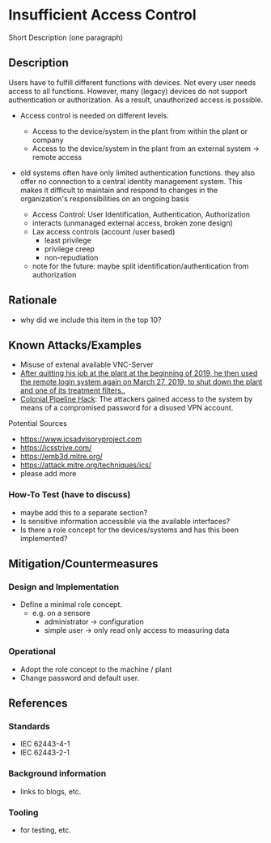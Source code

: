 # Insufficient Access Control

Short Description (one paragraph)

## Description

Users have to fulfill different functions with devices. Not every user needs access to all functions. However, many (legacy) devices do not support authentication or authorization. As a result, unauthorized access is possible.

- Access control is needed on different levels.
  - Access to the device/system in the plant from within the plant or company
  - Access to the device/system in the plant from an external system -> remote access

- old systems often have only limited authentication functions. they also offer no connection to a central identity management system. This makes it difficult to maintain and respond to changes in the organization's responsibilities on an ongoing basis

  - Access Control: User Identification, Authentication, Authorization
  - interacts (unmanaged external access, broken zone design)
  - Lax access controls  (account /user based)
    - least privilege
    - privilege creep
    - non-repudiation
  - note for the future: maybe split identification/authentication from authorization

## Rationale

- why did we include this item in the top 10?

## Known Attacks/Examples

- Misuse of extenal available VNC-Server
- [After quitting his job at the plant at the beginning of 2019, he then used the remote login system again on March 27, 2019, to shut down the plant and one of its treatment filters..](https://www.ksnt.com/news/local-news/kansas-hacker-pleads-guilty-to-shutting-down-drinking-water-plant-with-phone/)
- [Colonial Pipeline Hack](https://en.wikipedia.org/wiki/Colonial_Pipeline_ransomware_attack): The attackers gained access to the system by means of a compromised password for a disused VPN account.

Potential Sources

- <https://www.icsadvisoryproject.com>
- <https://icsstrive.com/>
- <https://emb3d.mitre.org/>
- <https://attack.mitre.org/techniques/ics/>
- please add more

### How-To Test (have to discuss)

- maybe add this to a separate section?
- Is sensitive information accessible via the available interfaces?
- Is there a role concept for the devices/systems and has this been implemented?

## Mitigation/Countermeasures

### Design and Implementation

- Define a minimal role concept.  
  - e.g. on a sensore
    - administrator -> configuration
    - simple user -> only read only access to measuring data

### Operational

- Adopt the role concept to the machine / plant
- Change password and default user.

## References

### Standards

- IEC 62443-4-1
- IEC 62443-2-1

### Background information

- links to blogs, etc.

### Tooling

- for testing, etc.

